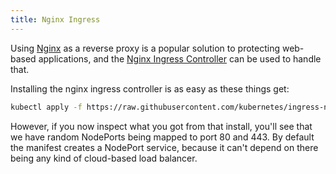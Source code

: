 ```yaml
---
title: Nginx Ingress
---
```


Using [Nginx](https://www.nginx.com/) as a reverse proxy is
a popular solution to protecting web-based applications, and the [Nginx Ingress
Controller][nginx]  can be used
to handle that.

[nginx]: https://kubernetes.github.io/ingress-nginx/

Installing the nginx ingress controller is as easy as these things get:

```sh
kubectl apply -f https://raw.githubusercontent.com/kubernetes/ingress-nginx/master/deploy/static/provider/baremetal/deploy.yaml
```

However, if you now inspect what you got from that install, you'll see
that we have random NodePorts being mapped to port 80 and 443.  By
default the manifest creates a NodePort service, because it can't
depend on there being any kind of cloud-based load balancer.
